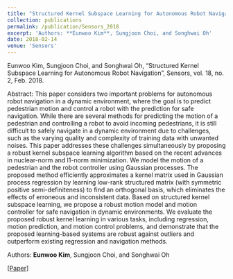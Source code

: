 ```yaml
---
title: "Structured Kernel Subspace Learning for Autonomous Robot Navigation"
collection: publications
permalink: /publication/Sensors_2018
excerpt: 'Authors: **Eunwoo Kim**, Sungjoon Choi, and Songhwai Oh'
date: 2018-02-14
venue: 'Sensors'
---
```

Eunwoo Kim, Sungjoon Choi, and Songhwai Oh, “Structured Kernel Subspace Learning for Autonomous Robot Navigation”, Sensors, vol. 18, no.  2, Feb. 2018.

Abstract: This paper considers two important problems for autonomous robot navigation in a dynamic environment, where the goal is to predict pedestrian motion and control a robot with the prediction for safe navigation. While there are several methods for predicting the motion of a pedestrian and controlling a robot to avoid incoming pedestrians, it is still difficult to safely navigate in a dynamic environment due to challenges, such as the varying quality and complexity of training data with unwanted noises. This paper addresses these challenges simultaneously by proposing a robust kernel subspace learning algorithm based on the recent advances in nuclear-norm and l1-norm minimization. We model the motion of a pedestrian and the robot controller using Gaussian processes. The proposed method efficiently approximates a kernel matrix used in Gaussian process regression by learning low-rank structured matrix (with symmetric positive semi-definiteness) to find an orthogonal basis, which eliminates the effects of erroneous and inconsistent data. Based on structured kernel subspace learning, we propose a robust motion model and motion controller for safe navigation in dynamic environments. We evaluate the proposed robust kernel learning in various tasks, including regression, motion prediction, and motion control problems, and demonstrate that the proposed learning-based systems are robust against outliers and outperform existing regression and navigation methods.

Authors: **Eunwoo Kim**, Sungjoon Choi, and Songhwai Oh

[[Paper](https://www.mdpi.com/1424-8220/18/2/58)]
